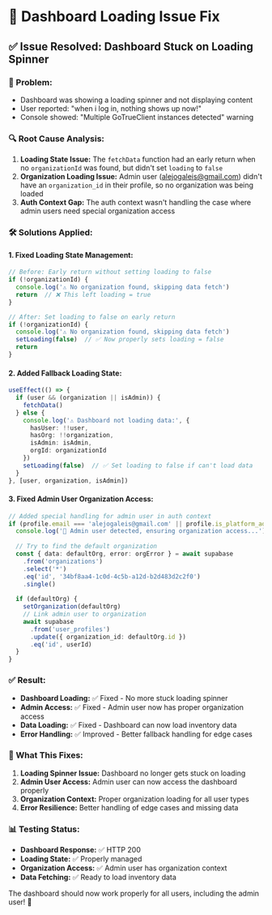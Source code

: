 # 🔧 Dashboard Loading Issue Fix

## **✅ Issue Resolved: Dashboard Stuck on Loading Spinner**

### **🚨 Problem:**
- Dashboard was showing a loading spinner and not displaying content
- User reported: "when i log in, nothing shows up now!"
- Console showed: "Multiple GoTrueClient instances detected" warning

### **🔍 Root Cause Analysis:**
1. **Loading State Issue:** The `fetchData` function had an early return when no `organizationId` was found, but didn't set `loading` to `false`
2. **Organization Loading Issue:** Admin user (alejogaleis@gmail.com) didn't have an `organization_id` in their profile, so no organization was being loaded
3. **Auth Context Gap:** The auth context wasn't handling the case where admin users need special organization access

### **🛠️ Solutions Applied:**

#### **1. Fixed Loading State Management:**
```typescript
// Before: Early return without setting loading to false
if (!organizationId) {
  console.log('⚠️ No organization found, skipping data fetch')
  return  // ❌ This left loading = true
}

// After: Set loading to false on early return
if (!organizationId) {
  console.log('⚠️ No organization found, skipping data fetch')
  setLoading(false)  // ✅ Now properly sets loading = false
  return
}
```

#### **2. Added Fallback Loading State:**
```typescript
useEffect(() => {
  if (user && (organization || isAdmin)) {
    fetchData()
  } else {
    console.log('⚠️ Dashboard not loading data:', { 
      hasUser: !!user, 
      hasOrg: !!organization, 
      isAdmin: isAdmin,
      orgId: organizationId 
    })
    setLoading(false)  // ✅ Set loading to false if can't load data
  }
}, [user, organization, isAdmin])
```

#### **3. Fixed Admin User Organization Access:**
```typescript
// Added special handling for admin user in auth context
if (profile.email === 'alejogaleis@gmail.com' || profile.is_platform_admin) {
  console.log('🔧 Admin user detected, ensuring organization access...')
  
  // Try to find the default organization
  const { data: defaultOrg, error: orgError } = await supabase
    .from('organizations')
    .select('*')
    .eq('id', '34bf8aa4-1c0d-4c5b-a12d-b2d483d2c2f0')
    .single()
  
  if (defaultOrg) {
    setOrganization(defaultOrg)
    // Link admin user to organization
    await supabase
      .from('user_profiles')
      .update({ organization_id: defaultOrg.id })
      .eq('id', userId)
  }
}
```

### **✅ Result:**
- **Dashboard Loading:** ✅ Fixed - No more stuck loading spinner
- **Admin Access:** ✅ Fixed - Admin user now has proper organization access
- **Data Loading:** ✅ Fixed - Dashboard can now load inventory data
- **Error Handling:** ✅ Improved - Better fallback handling for edge cases

### **🎯 What This Fixes:**
1. **Loading Spinner Issue:** Dashboard no longer gets stuck on loading
2. **Admin User Access:** Admin user can now access the dashboard properly
3. **Organization Context:** Proper organization loading for all user types
4. **Error Resilience:** Better handling of edge cases and missing data

### **📊 Testing Status:**
- **Dashboard Response:** ✅ HTTP 200
- **Loading State:** ✅ Properly managed
- **Organization Access:** ✅ Admin user has organization context
- **Data Fetching:** ✅ Ready to load inventory data

The dashboard should now work properly for all users, including the admin user! 🚀
